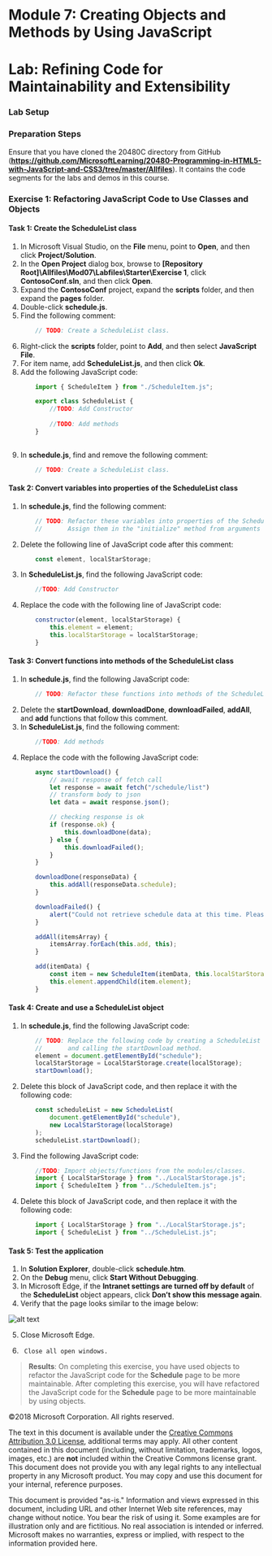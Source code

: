 # Module 7: Creating Objects and Methods by Using JavaScript

# Lab: Refining Code for Maintainability and Extensibility

### Lab Setup

### Preparation Steps

Ensure that you have cloned the 20480C directory from GitHub (**https://github.com/MicrosoftLearning/20480-Programming-in-HTML5-with-JavaScript-and-CSS3/tree/master/Allfiles**). It contains the code segments for the labs and demos in this course.

### Exercise 1: Refactoring JavaScript Code to Use Classes and Objects

#### Task 1: Create the ScheduleList class

1.	In Microsoft Visual Studio, on the **File** menu, point to **Open**, and then click **Project/Solution**.
2.	In the **Open Project** dialog box, browse to **[Repository Root]\Allfiles\Mod07\Labfiles\Starter\Exercise 1**, click **ContosoConf.sln**, and then click **Open**.
3.	Expand the **ContosoConf** project, expand the **scripts** folder, and then expand the **pages** folder.
4.	Double-click **schedule.js**.
5.	Find the following comment:
    ```javascript
        // TODO: Create a ScheduleList class.
    ```
6. Right-click the **scripts** folder, point to **Add**, and then select **JavaScript File**.
7. For item name, add **ScheduleList.js**, and then click **Ok**.
8. Add the following JavaScript code:
	```javascript
		import { ScheduleItem } from "./ScheduleItem.js";

		export class ScheduleList {
			//TODO: Add Constructor
			
			//TODO: Add methods
		}
		
	```
9.	In **schedule.js**, find and remove the following comment:
	```javascript
        // TODO: Create a ScheduleList class.
    ```

#### Task 2: Convert variables into properties of the ScheduleList class

1.	In **schedule.js**, find the following comment:
    ```javascript
        // TODO: Refactor these variables into properties of the ScheduleList class.
		//		 Assign them in the "initialize" method from arguments
    ```
2.	Delete the following line of JavaScript code after this comment:
    ```javascript
        const element, localStarStorage;
    ```

3.	In **ScheduleList.js**, find the following JavaScript code:
    ```javascript
        //TODO: Add Constructor
    ```
4.	Replace the code with the following line of JavaScript code:
    ```javascript
        constructor(element, localStarStorage) {
			this.element = element;
			this.localStarStorage = localStarStorage;
		}
    ```
#### Task 3: Convert functions into methods of the ScheduleList class

1.	In **schedule.js**, find the following JavaScript code:
    ```javascript
        // TODO: Refactor these functions into methods of the ScheduleList class.
    ```
2.	Delete the **startDownload**, **downloadDone**, **downloadFailed**, **addAll**, and **add** functions that follow this comment.
3.  In **ScheduleList.js**, find the following comment:
    ```javascript
        //TODO: Add methods
    ```
3.	Replace the code with the following JavaScript code:
    ```javascript
		async startDownload() {
			// await response of fetch call
			let response = await fetch("/schedule/list")
			// transform body to json
			let data = await response.json();
	
			// checking response is ok
			if (response.ok) {
				this.downloadDone(data);
			} else {
				this.downloadFailed();
			}
		}

		downloadDone(responseData) {
			this.addAll(responseData.schedule);
		}

		downloadFailed() {
			alert("Could not retrieve schedule data at this time. Please try again later.");
		}

		addAll(itemsArray) {
			itemsArray.forEach(this.add, this);
		}

		add(itemData) {
			const item = new ScheduleItem(itemData, this.localStarStorage);
			this.element.appendChild(item.element);
		}
    ```

#### Task 4: Create and use a ScheduleList object

1.	In **schedule.js**, find the following JavaScript code:
    ```javascript
        // TODO: Replace the following code by creating a ScheduleList object 
        //       and calling the startDownload method.
        element = document.getElementById("schedule");
        localStarStorage = LocalStarStorage.create(localStorage);
        startDownload();
    ```
2.	Delete this block of JavaScript code,  and then replace it with the following code:
    ```javascript
		const scheduleList = new ScheduleList(
			document.getElementById("schedule"),
			new LocalStarStorage(localStorage)
		);
		scheduleList.startDownload();
    ```
3.	Find the following JavaScript code:
    ```javascript
		//TODO: Import objects/functions from the modules/classes.
		import { LocalStarStorage } from "../LocalStarStorage.js";
		import { ScheduleItem } from "../ScheduleItem.js";
    ```
4.	Delete this block of JavaScript code,  and then replace it with the following code:
    ```javascript
		import { LocalStarStorage } from "../LocalStarStorage.js";
		import { ScheduleList } from "../ScheduleList.js";
    ```

#### Task 5: Test the application

1.	In **Solution Explorer**, double-click **schedule.htm**.
2.	On the **Debug** menu, click **Start Without Debugging**.
3.	In Microsoft Edge, if the **Intranet settings are turned off by default** of the **ScheduleList** object appears, click **Don’t show this message again**.
4.	Verify that the page looks similar to the image below:

![alt text](./Images/20480B_7_Schedule-Refactored.png "The Schedule page")

5.	Close Microsoft Edge.
6.      Close all open windows.

>**Results**: On completing this exercise, you have used objects to refactor the JavaScript code for the **Schedule** page to be more maintainable.
After completing this exercise, you will have refactored the JavaScript code for the **Schedule** page to be more maintainable by using objects.

©2018 Microsoft Corporation. All rights reserved.

The text in this document is available under the  [Creative Commons Attribution 3.0 License](https://creativecommons.org/licenses/by/3.0/legalcode), additional terms may apply. All other content contained in this document (including, without limitation, trademarks, logos, images, etc.) are  **not**  included within the Creative Commons license grant. This document does not provide you with any legal rights to any intellectual property in any Microsoft product. You may copy and use this document for your internal, reference purposes.

This document is provided &quot;as-is.&quot; Information and views expressed in this document, including URL and other Internet Web site references, may change without notice. You bear the risk of using it. Some examples are for illustration only and are fictitious. No real association is intended or inferred. Microsoft makes no warranties, express or implied, with respect to the information provided here.
